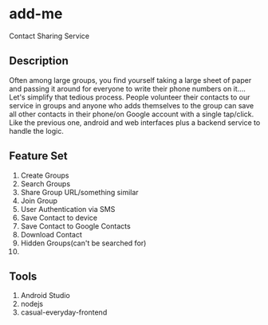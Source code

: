 # add-me
Contact Sharing Service

## Description

Often among large groups, you find yourself taking a large sheet of paper and passing it around for everyone to write their phone numbers on it.... Let's simplify that tedious process. People volunteer their contacts to our service in groups and anyone who adds themselves to the group can save all other contacts in their phone/on Google account with a single tap/click. Like the previous one, android and web interfaces plus a backend service to handle the logic.

## Feature Set

1. Create Groups
2. Search Groups
3. Share Group URL/something similar
4. Join Group
5. User Authentication via SMS
6. Save Contact to device
7. Save Contact to Google Contacts
8. Download Contact
9. Hidden Groups(can't be searched for)
10. <populate this>

## Tools

1. Android Studio
2. nodejs
3. casual-everyday-frontend


